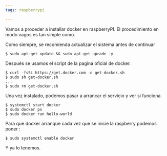 ```yaml
---
tags: raspberrypi

---
```


Vamos a proceder a installar docker en raspberryPI. El procedimiento en modo vagos es tan simple como. 

Como siempre, se recomienda actualizar el sistema antes de continuar

```console
$ sudo apt-get update && sudo apt-get uprade -y
```

Después se usamos el script de la pagina oficial de docker.
```console
$ curl -fsSL https://get.docker.com -o get-docker.sh
$ sudo sh get-docker.sh
...
$ sudo rm get-docker.sh

```

Una vez instalado, podemos pasar a arrancar el servicio y ver si funciona.

```console
$ systemctl start docker
$ sudo docker ps 
$ sudo docker run hello-world

```

Para que docker arranque cada vez que se inicie la raspberry podemos poner : 
```console
$ sudo systemctl enable docker
```

Y ya lo tenemos.